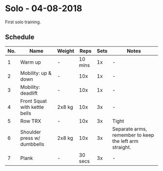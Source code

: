 # Solo - 04-08-2018
First solo training.

## Schedule
| No. | Name                          | Weight | Reps    | Sets | Notes |
| --- | ---                           | -      | ---     | ---  | ---   |
| 1   | Warm up                       | -      | 10 mins | 1x   | -
| 2   | Mobility: up & down           | -      | 10x     | 1x   | -
| 3   | Mobility: deadlift            | -      | 10x     | 1x   | -
| 4   | Front Squat with kettle bells | 2x8 kg | 10x     | 3x   | -
| 5   | Row TRX                       | -      | 10x     | 3x   | Tight
| 6   | Shoulder press w/ dumbbells   | 2x8 kg | 10x     | 3x   | Separate arms, remember to keep the left arm straight.
| 7   | Plank                         | -      | 30 secs | 3x   | -
